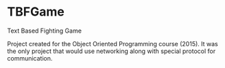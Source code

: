 # TBFGame
Text Based Fighting Game

Project created for the Object Oriented Programming course (2015). It was the only project that would use networking along with special protocol for communication.

